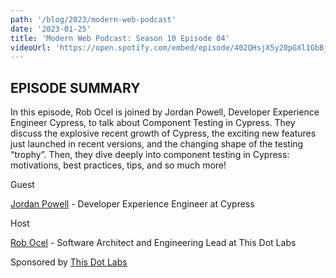 ```yaml
---
path: '/blog/2023/modern-web-podcast'
date: '2023-01-25'
title: 'Modern Web Podcast: Season 10 Episode 04'
videoUrl: 'https://open.spotify.com/embed/episode/402QHsjX5y20pGXl1GbBj5?utm_source=generator'
---
```


## EPISODE SUMMARY

In this episode, Rob Ocel is joined by Jordan Powell, Developer Experience Engineer Cypress, to talk about Component Testing in Cypress. They discuss the explosive recent growth of Cypress, the exciting new features just launched in recent versions, and the changing shape of the testing “trophy”. Then, they dive deeply into component testing in Cypress: motivations, best practices, tips, and so much more!

Guest

[Jordan Powell](https://twitter.com/jordanpowell88) - Developer Experience Engineer at Cypress

Host

[Rob Ocel](https://twitter.com/robocell) - Software Architect and Engineering Lead at This Dot Labs

Sponsored by [This Dot Labs](https://www.thisdot.co/)
